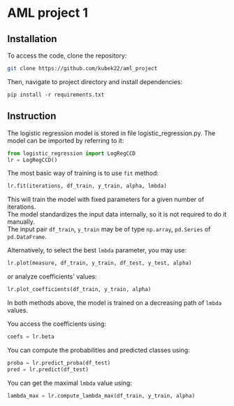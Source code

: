 # AML project 1

## Installation
To access the code, clone the repository:
```bash
git clone https://github.com/kubek22/aml_project
```
Then, navigate to project directory and install dependencies:
```pycon
pip install -r requirements.txt 
```

## Instruction 
The logistic regression model is stored in file logistic_regression.py.
The model can be imported by referring to it:
```python
from logistic_regression import LogRegCCD
lr = LogRegCCD()
```

The most basic way of training is to use `fit` method:
```python
lr.fit(iterations, df_train, y_train, alpha, lmbda)
```
This will train the model with fixed parameters for a given number of iterations.\
The model standardizes the input data internally, so it is not required to do it manually.\
The input pair `df_train`, `y_train` may be of type `np.array`, `pd.Series` of `pd.DataFrame`.

Alternatively, to select the best `lmbda` parameter, you may use:
```python
lr.plot(measure, df_train, y_train, df_test, y_test, alpha)
```

or analyze coefficients' values:
```python
lr.plot_coefficients(df_train, y_train, alpha)
```
In both methods above, the model is trained on a decreasing path of `lmbda` values.

You access the coefficients using:
```python
coefs = lr.beta
```

You can compute the probabilities and predicted classes using:
```python
proba = lr.predict_proba(df_test)
pred = lr.predict(df_test)
```

You can get the maximal `lmbda` value using:
```python
lambda_max = lr.compute_lambda_max(df_train, y_train, alpha)
```